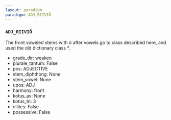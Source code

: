 ```yaml
---
layout: paradigm
paradigm: ADJ_RIIVIÖ
---
```

### ` ADJ_RIIVIÖ `

The front voweled stems with ö after vowels go to class described here, and used the old dictionary class ³.
* grade_dir: weaken
* plurale_tantum: False
* pos: ADJECTIVE
* stem_diphthong: None
* stem_vowel: None
* upos: ADJ
* harmony: front
* kotus_av: None
* kotus_tn: 3
* clitics: False
* possessive: False
